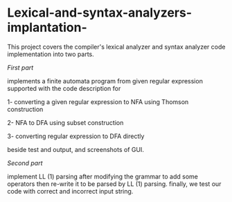 # Lexical-and-syntax-analyzers-implantation-
This project covers the compiler's lexical analyzer and syntax analyzer code implementation into two parts.

*First part*

implements a finite automata program from given regular expression supported with the code description for

1-	converting a given regular expression to NFA using Thomson construction 

2-	NFA to DFA using subset construction

3-	converting regular expression to DFA directly

beside test and output, and screenshots of GUI.

*Second part*

implement LL (1) parsing after modifying the grammar to add some operators then re-write it to be parsed by LL (1) parsing. 
finally, we test our code with correct and incorrect input string.


